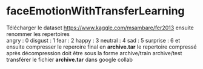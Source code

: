 # faceEmotionWithTransferLearning
Télécharger le dataset https://www.kaggle.com/msambare/fer2013
ensuite renommer les repertoires  
 angry : 0
 disgust : 1
 fear : 2
 happy : 3
 neutral : 4
 sad : 5
 surprise : 6
et ensuite compresser le reperoire final en **archive.tar**
le repertoire compressé après décompression doit être sous la forme 
archive/train
archive/test
transférer le fichier **archive.tar** dans google collab
